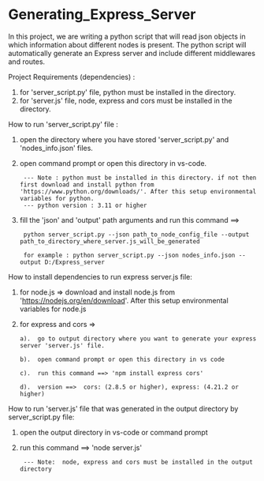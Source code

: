 # Generating_Express_Server
In this project, we are writing a python script that will read json objects in which information about different nodes is present. The python script will automatically generate an Express server and include different middlewares and routes.  

Project Requirements (dependencies) :
  1.  for 'server_script.py' file, python must be installed in the directory.
  2.  for 'server.js' file, node, express and cors must be installed in the directory.


How to run 'server_script.py' file :
  1. open the directory where you have stored 'server_script.py' and 'nodes_info.json' files.
  2. open command prompt or open this directory in vs-code.

          --- Note : python must be installed in this directory. if not then first download and install python from 'https://www.python.org/downloads/'. After this setup environmental variables for python.
          --- python version : 3.11 or higher 

     
  4. fill the 'json' and 'output' path arguments and run this command ==>
  
          python server_script.py --json path_to_node_config_file --output path_to_directory_where_server.js_will_be_generated

          for example : python server_script.py --json nodes_info.json --output D:/Express_server 


How to install dependencies to run express server.js file:
  1.  for node.js  => download and install node.js from 'https://nodejs.org/en/download'. After this setup environmental variables for node.js
  2.  for express and cors  =>
     
          a).  go to output directory where you want to generate your express server 'server.js' file.
      
          b).  open command prompt or open this directory in vs code 
      
          c).  run this command ==> 'npm install express cors'

          d).  version ==>  cors: (2.8.5 or higher), express: (4.21.2 or higher)
      

 How to run 'server.js' file that was generated in the output directory by server_script.py file:
   1.  open the output directory in vs-code or command prompt
   2.  run this command ==>  'node server.js'

            --- Note:  node, express and cors must be installed in the output directory
    

